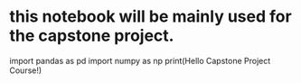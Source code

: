 
# this notebook will be mainly used for the capstone project.

import pandas as pd
import numpy as np
print(Hello Capstone Project Course!)
